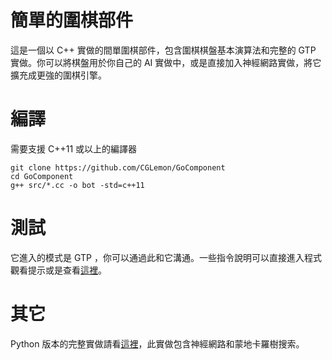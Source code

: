 # 簡單的圍棋部件

這是一個以 C++ 實做的間單圍棋部件，包含圍棋棋盤基本演算法和完整的 GTP 實做。你可以將棋盤用於你自己的 AI 實做中，或是直接加入神經網路實做，將它擴充成更強的圍棋引擎。

# 編譯

需要支援 C++11 或以上的編譯器

    git clone https://github.com/CGLemon/GoComponent
    cd GoComponent
    g++ src/*.cc -o bot -std=c++11

# 測試

它進入的模式是 GTP ，你可以通過此和它溝通。一些指令說明可以直接進入程式觀看提示或是查看[這裡](https://github.com/CGLemon/pyDLGO/blob/master/docs/dlgoGTP.md)。

# 其它

Python 版本的完整實做請看[這裡](https://github.com/CGLemon/pyDLGO)，此實做包含神經網路和蒙地卡羅樹搜索。
